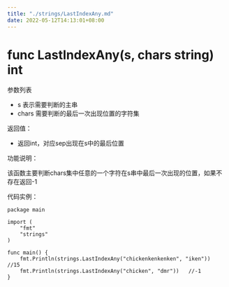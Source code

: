 ```yaml
---
title: "./strings/LastIndexAny.md"
date: 2022-05-12T14:13:01+08:00
---
```

# func LastIndexAny(s, chars string) int

参数列表

- s 表示需要判断的主串
- chars 需要判断的最后一次出现位置的字符集

返回值：

- 返回int，对应sep出现在s中的最后位置

功能说明：

该函数主要判断chars集中任意的一个字符在s串中最后一次出现的位置，如果不存在返回-1

代码实例：

	package main
	
	import (
		"fmt"
		"strings"
	)
	
	func main() {
		fmt.Println(strings.LastIndexAny("chickenkenkenken", "iken"))   //15
		fmt.Println(strings.LastIndexAny("chicken", "dmr"))   //-1
	}